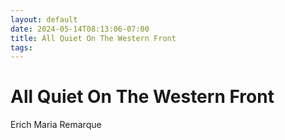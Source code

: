 ```yaml
---
layout: default
date: 2024-05-14T08:13:06-07:00
title: All Quiet On The Western Front
tags: 
---
```


# All Quiet On The Western Front

Erich Maria Remarque